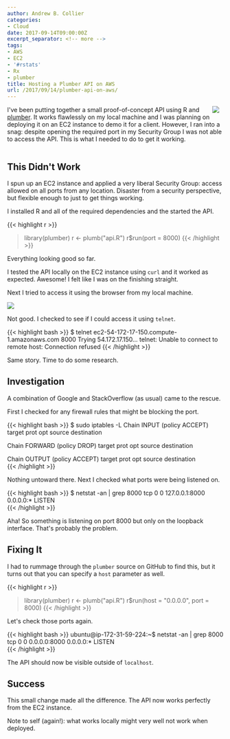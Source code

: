 ```yaml
---
author: Andrew B. Collier
categories:
- Cloud
date: 2017-09-14T09:00:00Z
excerpt_separator: <!-- more -->
tags:
- AWS
- EC2
- '#rstats'
- Rx
- plumber
title: Hosting a Plumber API on AWS
url: /2017/09/14/plumber-api-on-aws/
---
```


<!-- Other notes on hosting at https://www.rplumber.io/docs/hosting.html. -->

<img src="/img/logo/logo-plumber.png" style="float: right; margin-right: 10px;" />

I've been putting together a small proof-of-concept API using R and [plumber](https://github.com/trestletech/plumber). It works flawlessly on my local machine and I was planning on deploying it on an EC2 instance to demo it for a client. However, I ran into a snag: despite opening the required port in my Security Group I was not able to access the API. This is what I needed to do to get it working.

<!--more-->

<div style="clear: both;"></div>

## This Didn't Work

I spun up an EC2 instance and applied a very liberal Security Group: access allowed on all ports from any location. Disaster from a security perspective, but flexible enough to just to get things working.

I installed R and all of the required dependencies and the started the API.

{{< highlight r >}}
> library(plumber)
> r <- plumb("api.R")
> r$run(port = 8000)
{{< /highlight >}}

Everything looking good so far.

I tested the API locally on the EC2 instance using `curl` and it worked as expected. Awesome! I felt like I was on the finishing straight.

Next I tried to access it using the browser from my local machine.

![](/img/2017/09/aws-api-connection-refused.png)

Not good. I checked to see if I could access it using `telnet`.

{{< highlight bash >}}
$ telnet ec2-54-172-17-150.compute-1.amazonaws.com 8000
Trying 54.172.17.150...
telnet: Unable to connect to remote host: Connection refused
{{< /highlight >}}

Same story. Time to do some research.

## Investigation

A combination of Google and StackOverflow (as usual) came to the rescue.

First I checked for any firewall rules that might be blocking the port.

{{< highlight bash >}}
$ sudo iptables -L
Chain INPUT (policy ACCEPT)
target     prot opt source               destination         

Chain FORWARD (policy DROP)
target     prot opt source               destination         

Chain OUTPUT (policy ACCEPT)
target     prot opt source               destination   
{{< /highlight >}}

Nothing untoward there. Next I checked what ports were being listened on.

{{< highlight bash >}}
$ netstat -an | grep 8000
tcp        0      0 127.0.0.1:8000          0.0.0.0:*               LISTEN     
{{< /highlight >}}

Aha! So something is listening on port 8000 but only on the loopback interface. That's probably the problem.

## Fixing It

I had to rummage through the `plumber` source on GitHub to find this, but it turns out that you can specify a `host` parameter as well.

{{< highlight r >}}
> library(plumber)
> r <- plumb("api.R")
> r$run(host = "0.0.0.0", port = 8000)
{{< /highlight >}}

Let's check those ports again.

{{< highlight bash >}}
ubuntu@ip-172-31-59-224:~$ netstat -an | grep 8000
tcp        0      0 0.0.0.0:8000            0.0.0.0:*               LISTEN      
{{< /highlight >}}

The API should now be visible outside of `localhost`.

## Success

This small change made all the difference. The API now works perfectly from the EC2 instance.

Note to self (again!): what works locally might very well not work when deployed.